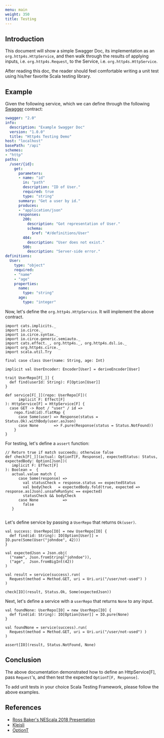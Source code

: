 ```yaml
---
menu: main
weight: 350
title: Testing
---
```


## Introduction

This document will show a simple Swagger Doc, its implementation as an `org.http4s.HttpService`, and then
walk through the results of applying inputs, i.e. `org.http4s.Request`, to the Service, i.e. `org.http4s.HttpService`.

After reading this doc, the reader should feel comfortable writing a unit test using his/her favorite Scala testing library.

## Example

Given the following service, which we can define through the following [Swagger](https://swagger.io/) contract:

```yaml
swagger: "2.0"
info:
  description: "Example Swagger Doc"
  version: "1.0.0"
  title: "Http4s Testing Demo"
host: "localhost"
basePath: "/api"
schemes:
- "http"
paths:
  /user/{id}:
    get:
      parameters:
      - name: "id"
        in: "path"
        description: "ID of User."
        required: true
        type: "string"    
      summary: "Get a user by id."
      produces:
      - "application/json"
      responses:
        200:
          description: "Got representation of User."
          schema:
            $ref: "#/definitions/User"
        404: 
          description: "User does not exist."
        500:
          description: "Server-side error."  
definitions:
  User:
    type: "object"
    required:
    - "name"
    - "age"
    properties:
      name:
        type: "string"
      age:
        type: "integer"
``` 

Now, let's define the `org.http4s.HttpService`. It will implement the above contract.

```tut:book
import cats.implicits._
import io.circe._
import io.circe.syntax._
import io.circe.generic.semiauto._
import cats.effect._, org.http4s._, org.http4s.dsl.io._
import org.http4s.circe._
import scala.util.Try

final case class User(name: String, age: Int)

implicit val UserEncoder: Encoder[User] = deriveEncoder[User]

trait UserRepo[F[_]] {
  def find(userId: String): F[Option[User]]
}

def service[F[_]](repo: UserRepo[F])(
      implicit F: Effect[F]
): HttpService[F] = HttpService[F] {
  case GET -> Root / "user" / id =>
    repo.find(id).flatMap {
      case Some(user) => Response(status = Status.Ok).withBody(user.asJson)
      case None       => F.pure(Response(status = Status.NotFound))
    }
}
```

For testing, let's define a `assert` function:

```tut:book
// Return true if match succeeds; otherwise false
def check[F[_]](actual: OptionT[F, Response], expectedStatus: Status, expectedBody: Option[Json])(
   implicit F: Effect[F]
): Boolean =  {
   actual.value match {
      case Some(response) => 
        val statusCheck = response.status == expectedStatus 
        val bodyCheck   = expectedBody.fold(true, expected => response.as[Json].unsafeRunSync == expected)
        statusCheck && bodyCheck
      case None           => 
        false
   }
 
```

Let's define service by passing a `UserRepo` that returns `Ok(user)`. 

```tut:book
val success: UserRepo[IO] = new UserRepo[IO] {
  def find(id: String): IO[Option[User]] = IO.pure(Some(User("johndoe", 42)))
} 

val expectedJson = Json.obj(
  ("name", Json.fromString("johndoe")),
  ("age",  Json.fromBigInt(42))
)

val result = service(success).run(
  Request(method = Method.GET, uri = Uri.uri("/user/not-used") )
)

check[IO](result, Status.Ok, Some(expectedJson))
```

Next, let's define a service with a `userRepo` that returns `None` to any input.

```tut:book
val foundNone: UserRepo[IO] = new UserRepo[IO] {
  def find(id: String): IO[Option[User]] = IO.pure(None)
} 

val foundNone = service(success).run(
  Request(method = Method.GET, uri = Uri.uri("/user/not-used") )
)

assert[IO](result, Status.NotFound, None)
```

## Conclusion

The above documentation demonstrated how to define an HttpService[F], pass `Request`'s, and then 
test the expected `OptionT[F, Response]`.

To add unit tests in your choice Scala Testing Framework, please follow the above examples.

## References

* [Ross Baker's NEScala 2018 Presentation](https://rossabaker.github.io/boston-http4s/#2)
* [Kleisli](https://typelevel.org/cats/datatypes/kleisli.html)
* [OptionT](https://typelevel.org/cats/datatypes/optiont.html)

